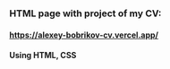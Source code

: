 ### HTML page with project of my CV:
#### https://alexey-bobrikov-cv.vercel.app/
#### Using HTML, CSS